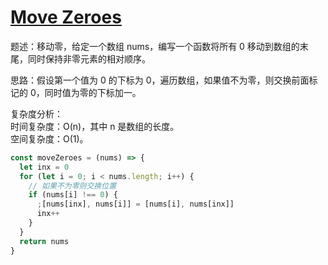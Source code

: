 # [Move Zeroes](https://leetcode.cn/problems/move-zeroes)

题述：移动零，给定一个数组 nums，编写一个函数将所有 0 移动到数组的末尾，同时保持非零元素的相对顺序。

思路：假设第一个值为 0 的下标为 0，遍历数组，如果值不为零，则交换前面标记的 0，同时值为零的下标加一。

复杂度分析：  
时间复杂度：O(n)，其中 n 是数组的长度。  
空间复杂度：O(1)。

```javascript
const moveZeroes = (nums) => {
  let inx = 0
  for (let i = 0; i < nums.length; i++) {
    // 如果不为零则交换位置
    if (nums[i] !== 0) {
      ;[nums[inx], nums[i]] = [nums[i], nums[inx]]
      inx++
    }
  }
  return nums
}
```

